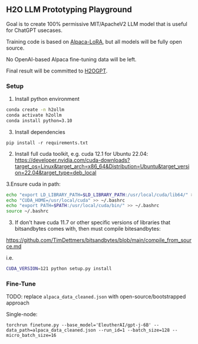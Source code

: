 ## H2O LLM Prototyping Playground

Goal is to create 100% permissive MIT/ApacheV2 LLM model that is useful for ChatGPT usecases.

Training code is based on [Alpaca-LoRA](https://github.com/tloen/alpaca-lora/), but all models will be fully open source.

No OpenAI-based Alpaca fine-tuning data will be left.

Final result will be committed to [H2OGPT](https://github.com/h2oai/h2ogpt/).


### Setup

1. Install python environment

```bash
conda create -n h2ollm
conda activate h2ollm
conda install python=3.10
```

3. Install dependencies

```
pip install -r requirements.txt
```

2. Install full cuda toolkit, e.g. cuda 12.1 for Ubuntu 22.04:
https://developer.nvidia.com/cuda-downloads?target_os=Linux&target_arch=x86_64&Distribution=Ubuntu&target_version=22.04&target_type=deb_local

3.Ensure cuda in path:

```bash
echo "export LD_LIBRARY_PATH=$LD_LIBRARY_PATH:/usr/local/cuda/lib64/" >> ~/.bashrc
echo "CUDA_HOME=/usr/local/cuda" >> ~/.bashrc
echo "export PATH=$PATH:/usr/local/cuda/bin/" >> ~/.bashrc
source ~/.bashrc
```

3. If don't have cuda 11.7 or other specific versions of libraries that bitsandbytes comes with, then must compile bitesandbytes:

https://github.com/TimDettmers/bitsandbytes/blob/main/compile_from_source.md

i.e.
```bash
CUDA_VERSION=121 python setup.py install
```


### Fine-Tune

TODO: replace `alpaca_data_cleaned.json` with open-source/bootstrapped approach


Single-node:
```
torchrun finetune.py --base_model='EleutherAI/gpt-j-6B' --data_path=alpaca_data_cleaned.json --run_id=1 --batch_size=128 --micro_batch_size=16 
```
